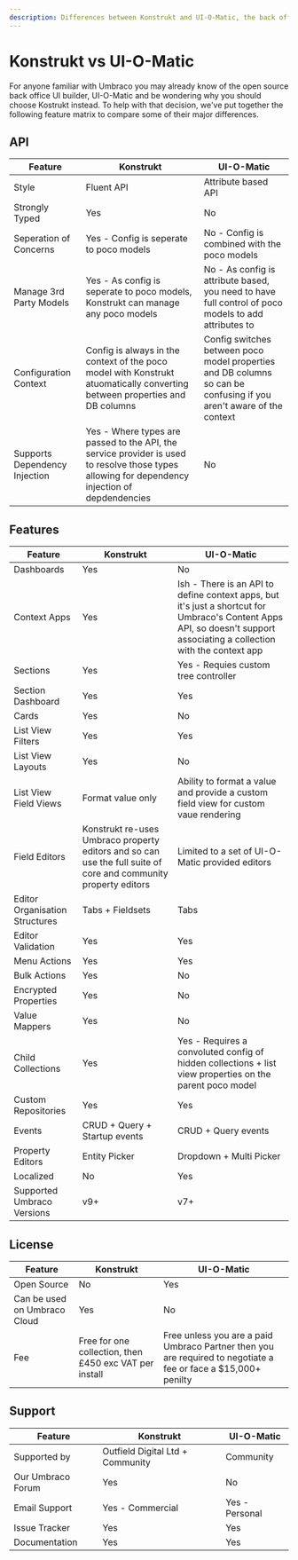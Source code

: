 ```yaml
---
description: Differences between Konstrukt and UI-O-Matic, the back office UI builders for Umbraco.
---
```


# Konstrukt vs UI-O-Matic

For anyone familiar with Umbraco you may already know of the open source back office UI builder, UI-O-Matic and be wondering why you should choose Kostrukt instead. To help with that decision, we've put together the following feature matrix to compare some of their major differences.

## API

| Feature | Konstrukt | UI-O-Matic|
| -- | -- | -- |
| Style | Fluent API | Attribute based API |
| Strongly Typed | Yes | No |
| Seperation of Concerns | Yes - Config is seperate to poco models | No - Config is combined with the poco models |
| Manage 3rd Party Models | Yes - As config is seperate to poco models, Konstrukt can manage any poco models | No - As config is attribute based, you need to have full control of poco models to add attributes to |
| Configuration Context | Config is always in the context of the poco model with Konstrukt atuomatically converting between properties and DB columns | Config switches between poco model properties and DB columns so can be confusing if you aren't aware of the context |
| Supports Dependency Injection | Yes - Where types are passed to the API, the service provider is used to resolve those types allowing for dependency injection of depdendencies | No |


## Features

| Feature | Konstrukt | UI-O-Matic |
| -- | -- | -- |
| Dashboards | Yes | No |
| Context Apps | Yes | Ish - There is an API to define context apps, but it's just a shortcut for Umbraco's Content Apps API, so doesn't support associating a collection with the context app |
| Sections | Yes | Yes - Requies custom tree controller |
| Section Dashboard | Yes | Yes |
| Cards | Yes | No |
| List View Filters | Yes | Yes |
| List View Layouts | Yes | No |
| List View Field Views | Format value only | Ability to format a value and provide a custom field view for custom vaue rendering |
| Field Editors | Konstrukt re-uses Umbraco property editors and so can use the full suite of core and community property editors | Limited to a set of UI-O-Matic provided editors |
| Editor Organisation Structures | Tabs + Fieldsets | Tabs |
| Editor Validation | Yes | Yes |
| Menu Actions | Yes | Yes |
| Bulk Actions | Yes | No |
| Encrypted Properties | Yes | No |
| Value Mappers | Yes | No |
| Child Collections | Yes | Yes - Requires a convoluted config of hidden collections + list view properties on the parent poco model |
| Custom Repositories | Yes | Yes |
| Events | CRUD + Query + Startup events | CRUD + Query events |
| Property Editors | Entity Picker | Dropdown + Multi Picker |
| Localized | No | Yes |
| Supported Umbraco Versions | v9+ | v7+ |

## License

| Feature | Konstrukt | UI-O-Matic |
| -- | -- | -- |
| Open Source | No | Yes |
| Can be used on Umbraco Cloud | Yes | No |
| Fee | Free for one collection, then £450 exc VAT per install | Free unless you are a paid Umbraco Partner then you are required to negotiate a fee or face a $15,000+ penilty  |

## Support

| Feature| Konstrukt | UI-O-Matic |
| -- | -- | -- |
| Supported by | Outfield Digital Ltd + Community | Community |
| Our Umbraco Forum | Yes | No |
| Email Support | Yes - Commercial | Yes - Personal |
| Issue Tracker | Yes | Yes |
| Documentation | Yes | Yes |
